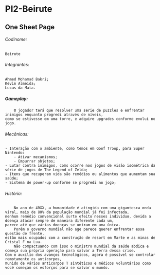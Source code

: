 # PI2-Beirute
## One Sheet Page

###### Codinome:  
	Beirute

###### Integrantes:  
	Ahmed Mohamad Bakri;  
	Kevin Almeida;  
	Lucas da Mata.


##### Gameplay:
		O jogador terá que resolver uma serie de puzzles e enfrentar inimigos enquanto progredi através de níveis,  
	como se estivesse em uma torre, e adquire upgrades conforme evolui no jogo.


###### Mecânicas:  
	- Interação com o ambiente, como temos em Goof Troop, para Super Nintendo:  
		- Ativar mecanismos;  
		- Empurrar objetos;  
	- Lutar contra inimigos, como ocorre nos jogos de visão isométrica da série de jogos de The Legend of Zelda;  
	- Itens que recuperam vida são remédios ou alimentos que aumentam sua saúde;  
	- Sistema de power-up conforme se progredi no jogo;  


###### História:  
		No ano de 40XX, a humanidade é atingida com uma gigantesca onda viral, mais de 80% da população mundial já foi infectada, 
	nenhum remédio convencional surte efeito nesses individuo, devida a doença atacar sempre de maneira diferente cada um, 
	parece até que várias doenças se uniram em uma única.  
		Porém o governo mundial não age parece querer enfrentar essa questão de frente, 
	estão mais ocupados com a construção de resort em Marte e as minas de Cristal F na Lua.  
		Não compactuando com isso o ministro mundial da saúde abdica e começa sua própria operação para salvar a Terra dessa crise. 
	Com o auxílio dos avanços tecnológicos, agora é possível se controlar remotamente os anticorpos, 
	munido de vários anticorpos T sintéticos e médicos voluntários como você começam os esforços para se salvar o mundo.  
